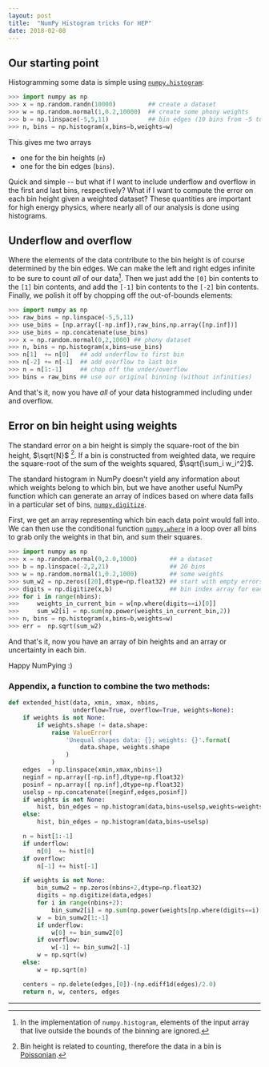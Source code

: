 ```yaml
---
layout: post
title:  "NumPy Histogram tricks for HEP"
date: 2018-02-08
---
```


## Our starting point

Histogramming some data is simple using
[`numpy.histogram`](https://docs.scipy.org/doc/numpy/reference/generated/numpy.histogram.html):

```python
>>> import numpy as np
>>> x = np.random.randn(10000)         ## create a dataset
>>> w = np.random.normal(1,0.2,10000)  ## create some phony weights
>>> b = np.linspace(-5,5,11)           ## bin edges (10 bins from -5 to 5)
>>> n, bins = np.histogram(x,bins=b,weights=w)
```

This gives me two arrays
- one for the bin heights (`n`)
- one for the bin edges (`bins`).

Quick and simple -- but what if I want to include underflow and
overflow in the first and last bins, respectively? What if I want to
compute the error on each bin height given a weighted dataset?  These
quantities are important for high energy physics, where nearly all of
our analysis is done using histograms.

## Underflow and overflow

Where the elements of the data contribute to the bin height is of
course determined by the bin edges. We can make the left and right
edges infinite to be sure to count _all_ of our data[^1]. Then we just
add the `[0]` bin contents to the `[1]` bin contents, and add the
`[-1]` bin contents to the `[-2]` bin contents. Finally, we polish it
off by chopping off the out-of-bounds elements:

```python
>>> import numpy as np
>>> raw_bins = np.linspace(-5,5,11)
>>> use_bins = [np.array([-np.inf]),raw_bins,np.array([np.inf])]
>>> use_bins = np.concatenate(use_bins)
>>> x = np.random.normal(0,2,1000) ## phony dataset
>>> n, bins = np.histogram(x,bins=use_bins)
>>> n[1]  += n[0]   ## add underflow to first bin
>>> n[-2] += n[-1]  ## add overflow to last bin
>>> n = n[1:-1]     ## chop off the under/overflow
>>> bins = raw_bins ## use our original binning (without infinities)
```

And that's it, now you have _all_ of your data histogrammed including
under and overflow.

## Error on bin height using weights

The standard error on a bin height is simply the square-root of the
bin height, $\sqrt{N}$ [^2]. If a bin is constructed from weighted
data, we require the square-root of the sum of the weights squared,
$\sqrt{\sum_i w_i^2}$.

The standard histogram in NumPy doesn't yield any information about
which weights belong to which bin, but we have another useful NumPy
function which can generate an array of indices based on where data
falls in a particular set of bins,
[`numpy.digitize`](https://docs.scipy.org/doc/numpy/reference/generated/numpy.digitize.html).

First, we get an array representing which bin each data point would
fall into. We can then use the conditional function
[`numpy.where`](https://docs.scipy.org/doc/numpy/reference/generated/numpy.where.html)
in a loop over all bins to grab only the weights in that bin, and sum
their squares.

```python
>>> import numpy as np
>>> x = np.random.normal(0,2.0,1000)         ## a dataset
>>> b = np.linspace(-2,2,21)                 ## 20 bins
>>> w = np.random.normal(1,0.2,1000)         ## some weights
>>> sum_w2 = np.zeros([20],dtype=np.float32) ## start with empty errors
>>> digits = np.digitize(x,b)                ## bin index array for each data element
>>> for i in range(nbins):
>>>     weights_in_current_bin = w[np.where(digits==i)[0]]
>>>     sum_w2[i] = np.sum(np.power(weights_in_current_bin,2))
>>> n, bins = np.histogram(x,bins=b,weights=w)
>>> err =  np.sqrt(sum_w2)
```

And that's it, now you have an array of bin heights and an array or
uncertainty in each bin.

Happy NumPying :)

### Appendix, a function to combine the two methods:

```python
def extended_hist(data, xmin, xmax, nbins,
                  underflow=True, overflow=True, weights=None):
    if weights is not None:
        if weights.shape != data.shape:
            raise ValueError(
                'Unequal shapes data: {}; weights: {}'.format(
                    data.shape, weights.shape
                )
            )
    edges  = np.linspace(xmin,xmax,nbins+1)
    neginf = np.array([-np.inf],dtype=np.float32)
    posinf = np.array([ np.inf],dtype=np.float32)
    uselsp = np.concatenate([neginf,edges,posinf])
    if weights is not None:
        hist, bin_edges = np.histogram(data,bins=uselsp,weights=weights)
    else:
        hist, bin_edges = np.histogram(data,bins=uselsp)

    n = hist[1:-1]
    if underflow:
        n[0]  += hist[0]
    if overflow:
        n[-1] += hist[-1]

    if weights is not None:
        bin_sumw2 = np.zeros(nbins+2,dtype=np.float32)
        digits = np.digitize(data,edges)
        for i in range(nbins+2):
            bin_sumw2[i] = np.sum(np.power(weights[np.where(digits==i)[0]],2))
        w  = bin_sumw2[1:-1]
        if underflow:
            w[0] += bin_sumw2[0]
        if overflow:
            w[-1] += bin_sumw2[-1]
        w = np.sqrt(w)
    else:
        w = np.sqrt(n)

    centers = np.delete(edges,[0])-(np.ediff1d(edges)/2.0)
    return n, w, centers, edges
```



------

[^1]: In the implementation of `numpy.histogram`, elements of the
    input array that live outside the bounds of the binning are
    ignored.

[^2]: Bin height is related to counting, therefore the data in a bin
    is
    [Poissonian](https://en.wikipedia.org/wiki/Poisson_distribution).
